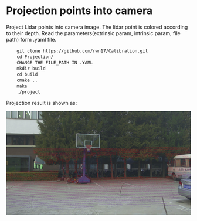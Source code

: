 # Projection points into camera

Project Lidar points into camera image. The lidar point is colored according to their depth. Read the parameters(extrinsic param, intrinsic param, file path) form .yaml file.

```
    git clone https://github.com/rwn17/Calibration.git
    cd Projection/
    CHANGE THE FILE_PATH IN .YAML
    mkdir build
    cd build
    cmake ..
    make
    ./project
 ```

Projection result is shown as:

![image](https://github.com/rwn17/Calibration/blob/master/image_project.jpg)
